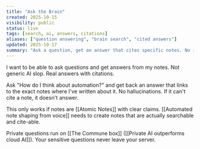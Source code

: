 ```yaml
---
title: "Ask the Brain"
created: 2025-10-15
visibility: public
status: live
tags: [search, ai, answers, citations]
aliases: ["question answering", "brain search", "cited answers"]
updated: 2025-10-17
summary: "Ask a question, get an answer that cites specific notes. No invention. If it can't cite, it doesn't answer."
---
```


I want to be able to ask questions and get answers from my notes. Not generic AI slop. Real answers with citations.

Ask "How do I think about automation?" and get back an answer that links to the exact notes where I've written about it. No hallucinations. If it can't cite a note, it doesn't answer.

This only works if notes are [[Atomic Notes]] with clear claims. [[Automated note shaping from voice]] needs to create notes that are actually searchable and cite-able.

Private questions run on [[The Commune box]] ([[Private AI outperforms cloud AI]]). Your sensitive questions never leave your server.
